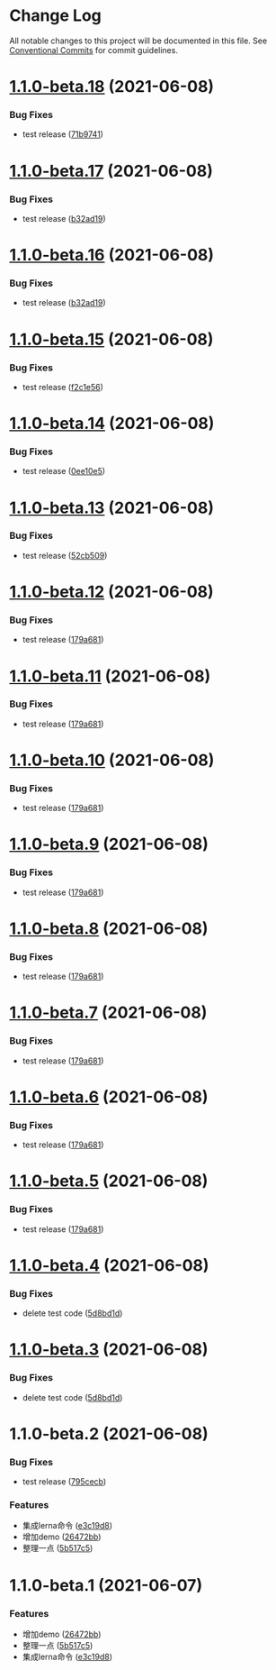 # Change Log

All notable changes to this project will be documented in this file.
See [Conventional Commits](https://conventionalcommits.org) for commit guidelines.

# [1.1.0-beta.18](http://仓库地址/compare/@winexmaterial-scaffolds/wn-vue2-template@1.1.0-beta.17...@winexmaterial-scaffolds/wn-vue2-template@1.1.0-beta.18) (2021-06-08)


### Bug Fixes

* test  release ([71b9741](http://仓库地址/commits/71b9741c52657963ac2b65fb1bae51c6ae1d9f6b))





# [1.1.0-beta.17](http://仓库地址/compare/@winexmaterial-scaffolds/wn-vue2-template@1.1.0-beta.15...@winexmaterial-scaffolds/wn-vue2-template@1.1.0-beta.17) (2021-06-08)


### Bug Fixes

* test  release ([b32ad19](http://仓库地址/commits/b32ad1973cd2a786eb63efc150c83eecdacbee02))





# [1.1.0-beta.16](http://仓库地址/compare/@winexmaterial-scaffolds/wn-vue2-template@1.1.0-beta.15...@winexmaterial-scaffolds/wn-vue2-template@1.1.0-beta.16) (2021-06-08)


### Bug Fixes

* test  release ([b32ad19](http://仓库地址/commits/b32ad1973cd2a786eb63efc150c83eecdacbee02))





# [1.1.0-beta.15](http://仓库地址/compare/@winexmaterial-scaffolds/wn-vue2-template@1.1.0-beta.14...@winexmaterial-scaffolds/wn-vue2-template@1.1.0-beta.15) (2021-06-08)


### Bug Fixes

* test  release ([f2c1e56](http://仓库地址/commits/f2c1e56ded8edbed4e3ce2f670b6812bf89f0524))





# [1.1.0-beta.14](http://仓库地址/compare/@winexmaterial-scaffolds/wn-vue2-template@1.1.0-beta.13...@winexmaterial-scaffolds/wn-vue2-template@1.1.0-beta.14) (2021-06-08)


### Bug Fixes

* test  release ([0ee10e5](http://仓库地址/commits/0ee10e588c9e95452dd770e45edb55002d8c5346))





# [1.1.0-beta.13](http://仓库地址/compare/@winexmaterial-scaffolds/wn-vue2-template@1.1.0-beta.12...@winexmaterial-scaffolds/wn-vue2-template@1.1.0-beta.13) (2021-06-08)


### Bug Fixes

* test  release ([52cb509](http://仓库地址/commits/52cb509ab3d73010c903ba7e1954f2e287ecc4fd))





# [1.1.0-beta.12](http://仓库地址/compare/@winexmaterial-scaffolds/wn-vue2-template@1.1.0-beta.4...@winexmaterial-scaffolds/wn-vue2-template@1.1.0-beta.12) (2021-06-08)


### Bug Fixes

* test  release ([179a681](http://仓库地址/commits/179a6816de5885542fc54e9a63ed6848e295def8))





# [1.1.0-beta.11](http://仓库地址/compare/@winexmaterial-scaffolds/wn-vue2-template@1.1.0-beta.4...@winexmaterial-scaffolds/wn-vue2-template@1.1.0-beta.11) (2021-06-08)


### Bug Fixes

* test  release ([179a681](http://仓库地址/commits/179a6816de5885542fc54e9a63ed6848e295def8))





# [1.1.0-beta.10](http://仓库地址/compare/@winexmaterial-scaffolds/wn-vue2-template@1.1.0-beta.4...@winexmaterial-scaffolds/wn-vue2-template@1.1.0-beta.10) (2021-06-08)


### Bug Fixes

* test  release ([179a681](http://仓库地址/commits/179a6816de5885542fc54e9a63ed6848e295def8))





# [1.1.0-beta.9](http://仓库地址/compare/@winexmaterial-scaffolds/wn-vue2-template@1.1.0-beta.4...@winexmaterial-scaffolds/wn-vue2-template@1.1.0-beta.9) (2021-06-08)


### Bug Fixes

* test  release ([179a681](http://仓库地址/commits/179a6816de5885542fc54e9a63ed6848e295def8))





# [1.1.0-beta.8](http://仓库地址/compare/@winexmaterial-scaffolds/wn-vue2-template@1.1.0-beta.4...@winexmaterial-scaffolds/wn-vue2-template@1.1.0-beta.8) (2021-06-08)


### Bug Fixes

* test  release ([179a681](http://仓库地址/commits/179a6816de5885542fc54e9a63ed6848e295def8))





# [1.1.0-beta.7](http://仓库地址/compare/@winexmaterial-scaffolds/wn-vue2-template@1.1.0-beta.4...@winexmaterial-scaffolds/wn-vue2-template@1.1.0-beta.7) (2021-06-08)


### Bug Fixes

* test  release ([179a681](http://仓库地址/commits/179a6816de5885542fc54e9a63ed6848e295def8))





# [1.1.0-beta.6](http://仓库地址/compare/@winexmaterial-scaffolds/wn-vue2-template@1.1.0-beta.4...@winexmaterial-scaffolds/wn-vue2-template@1.1.0-beta.6) (2021-06-08)


### Bug Fixes

* test  release ([179a681](http://仓库地址/commits/179a6816de5885542fc54e9a63ed6848e295def8))





# [1.1.0-beta.5](http://仓库地址/compare/@winexmaterial-scaffolds/wn-vue2-template@1.1.0-beta.4...@winexmaterial-scaffolds/wn-vue2-template@1.1.0-beta.5) (2021-06-08)


### Bug Fixes

* test  release ([179a681](http://仓库地址/commits/179a6816de5885542fc54e9a63ed6848e295def8))





# [1.1.0-beta.4](http://仓库地址/compare/@winexmaterial-scaffolds/wn-vue2-template@1.1.0-beta.2...@winexmaterial-scaffolds/wn-vue2-template@1.1.0-beta.4) (2021-06-08)


### Bug Fixes

* delete test code ([5d8bd1d](http://仓库地址/commits/5d8bd1d905cb1538e1fb2f0272086cd8c4b6a2dd))





# [1.1.0-beta.3](http://仓库地址/compare/@winexmaterial-scaffolds/wn-vue2-template@1.1.0-beta.2...@winexmaterial-scaffolds/wn-vue2-template@1.1.0-beta.3) (2021-06-08)


### Bug Fixes

* delete test code ([5d8bd1d](http://仓库地址/commits/5d8bd1d905cb1538e1fb2f0272086cd8c4b6a2dd))






# 1.1.0-beta.2 (2021-06-08)


### Bug Fixes

* test  release ([795cecb](http://仓库地址/commits/795cecba6bfda187d60414b336b810123cc941c2))


### Features

* 集成lerna命令 ([e3c19d8](http://仓库地址/commits/e3c19d88b957e0281a3d3486c380f13875b7625d))
* 增加demo ([26472bb](http://仓库地址/commits/26472bb859eecd8379968e5afe3e65aafba16553))
* 整理一点 ([5b517c5](http://仓库地址/commits/5b517c54b3ef44998e3eaf77a78c820ff00e1563))






# 1.1.0-beta.1 (2021-06-07)


### Features

* 增加demo ([26472bb](http://仓库地址/commits/26472bb859eecd8379968e5afe3e65aafba16553))
* 整理一点 ([5b517c5](http://仓库地址/commits/5b517c54b3ef44998e3eaf77a78c820ff00e1563))
* 集成lerna命令 ([e3c19d8](http://仓库地址/commits/e3c19d88b957e0281a3d3486c380f13875b7625d))
